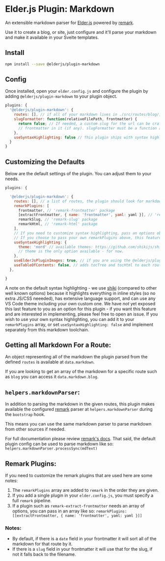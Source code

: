 # Elder.js Plugin: Markdown

An extensible markdown parser for [Elder.js](https://github.com/Elderjs/elderjs/) powered by [remark](https://github.com/remarkjs/remark).

Use it to create a blog, or site, just configure and it'll parse your markdown and make it available in your Svelte templates.

## Install

```bash
npm install --save @elderjs/plugin-markdown
```

## Config

Once installed, open your `elder.config.js` and configure the plugin by adding `@elderjs/plugin-markdown` to your plugin object.

```javascript
plugins: {
  '@elderjs/plugin-markdown': {
    routes: [], // if all of your markdown lives in ./src/routes/blog/, you'd add 'blog' to this array.
    slugFormatter: function(relativeFilePath, frontmatter) {
      return false; // If needed, a custom slug for the url can be crafted from the relative path to the file and
      // frontmatter in it (if any). slugFormatter must be a function and must return a string to be used.
    },
    useSyntaxHighlighting: false // This plugin ships with syntax highlighting ability for your convenience. Recommend setting true for technical blogs. See below for customizing options
  }
}
```

## Customizing the Defaults

Below are the default settings of the plugin. You can adjust them to your needs.

```javascript
plugins: {

  '@elderjs/plugin-markdown': {
    routes: [], // a list of routes, the plugin should look for markdown in.
    remarkPlugins: [
      frontmatter, // 'remark-frontmatter' package
      [extractFrontmatter, { name: 'frontmatter', yaml: yaml }], // 'remark-extract-frontmatter' and 'yaml' packages.
      remarkSlug, // 'remark-slug' package
      remarkHtml, // 'remark-html' package
    ],
    // If you need to customize syntax highlighting, pass an options object instead of true
    // If you choose to pass your own remarkPlugins above, this feature is disabled - you can choose to copy out the code in rehype-shiki.js or roll your own syntax highlighting
    useSyntaxHighlighting: {
      theme: 'nord' // available themes: https://github.com/shikijs/shiki/blob/master/packages/themes/README.md#literal-values - try material-theme-darker
      // theme is the only option available - for now.
    },
    useElderJsPluginImages: true, // if you are using the @elderjs/plugin-images the plugin replace all markdown images with the {{picture src="" alt="" /}} shortcode.
    useTableOfContents: false, // adds tocTree and tocHtml to each route's data object.
  },

}
```

A note on the default syntax highlighting - we use [shiki](https://shiki.matsu.io/) (compared to other well known options) because it highlights everything in inline styles (so no extra JS/CSS neeeded), has extensive language support, and can use any VS Code theme including your own custom one. We have _not_ yet exposed this last feature to you as an option for this plugin - if you want this feature and are interested in implementing, please feel free to open an issue. If you wish to use your own syntax highlighting, you can add it to your `remarkPlugins` array, or set `useSyntaxHighlighting: false` and implement separately from this markdown toolchain.

## Getting all Markdown For a Route:

An object representing all of the markdown the plugin parsed from the defined `routes` is available at `data.markdown`.

If you are looking to get an array of the markdown for a specific route such as `blog` you can access it `data.markdown.blog`.

## `helpers.markdownParser`:

In addition to parsing the markdown in the given routes, this plugin makes available the configured [remark](https://github.com/remarkjs/remark) parser at `helpers.markdownParser` during the `bootstrap` hook.

This means you can use the same markdown parser to parse markdown from other sources if needed.

For full documentation please review [remark's docs](https://github.com/remarkjs/remark). That said, the default plugin config can be used to parse markdown like so: `helpers.markdownParser.processSync(mdText)`

## Remark Plugins:

If you need to customize the remark plugins that are used here are some notes:

1. The `remarkPlugins` array are added to `remark` in the order they are given.
1. If you add a single plugin in your `elder.config.js`, you must specify a full `remark` pipeline.
1. If a plugin such as `remark-extract-frontmatter` needs an array of options, you can pass in an array like so: `remarkPlugins: [[extractFrontmatter, { name: 'frontmatter', yaml: yaml }]]`

### Notes:

- By default, if there is a `date` field in your frontmatter it will sort all of the markdown for that route by it.
- If there is a `slug` field in your frontmatter it will use that for the slug, if not it falls back to the filename.
